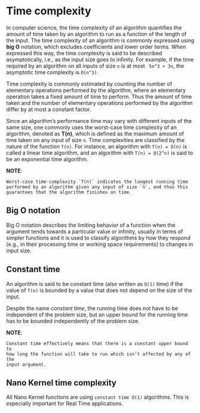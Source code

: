 # Time complexity

In computer science, the time complexity of an algorithm quantifies the amount
of time taken by an algorithm to run as a function of the length of the input.
The time complexity of an algorithm is commonly expressed using **big O**
notation, which excludes coefficients and lower order terms. When expressed this
way, the time complexity is said to be described asymptotically, i.e., as the
input size goes to infinity. For example, if the time required by an algorithm
on all inputs of size `n` is at most ` 5n^3 + 3n`, the
asymptotic time complexity is `O(n^3)`.

Time complexity is commonly estimated by counting the number of elementary
operations performed by the algorithm, where an elementary operation takes a
fixed amount of time to perform. Thus the amount of time taken and the number of
elementary operations performed by the algorithm differ by at most a constant
factor.

Since an algorithm’s performance time may vary with different inputs of the same
size, one commonly uses the worst-case time complexity of an algorithm, denoted
as **T(n)**, which is defined as the maximum amount of time taken on any
input of size `n`. Time complexities are classified by the nature of
the function `T(n)`. For instance, an algorithm with `T(n) =
O(n)` is called a linear time algorithm, and an algorithm with `T(n)
= O(2^n)` is said to be an exponential time algorithm.

__NOTE__:  

    Worst-case time-complexity `T(n)` indicates the longest running time
    performed by an algorithm given any input of size `n`, and thus this
    guarantees that the algorithm finishes on time.

## Big O notation

Big O notation describes the limiting behavior of a function when the argument
tends towards a particular value or infinity, usually in terms of simpler
functions and it is used to classify algorithms by how they respond (e.g., in
their processing time or working space requirements) to changes in input size.

##  Constant time
An algorithm is said to be constant time (also written as `O(1)` time) if the
value of `T(n)` is bounded by a value that does not depend on the size of the
input.

Despite the name *constant time*, the running time does not have to be
independent of the problem size, but an upper bound for the running time has to
be bounded independently of the problem size.

__NOTE__:  

    Constant time effectively means that there is a constant upper bound to
    how long the function will take to run which isn’t affected by any of the
    input argument.

## Nano Kernel time complexity

All Nano Kernel functions are using `constant time O(1)` algorithms. This is
especially important for Real Time applications.

